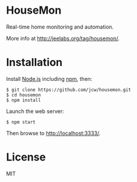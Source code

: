 # HouseMon

Real-time home monitoring and automation.

More info at <http://jeelabs.org/tag/housemon/>.

# Installation

Install [Node.js](http://nodejs.org) including [npm](https://npmjs.org), then:

    $ git clone https://github.com/jcw/housemon.git
    $ cd housemon
    $ npm install
    
Launch the web server:

    $ npm start

Then browse to <http://localhost:3333/>.

# License

MIT

